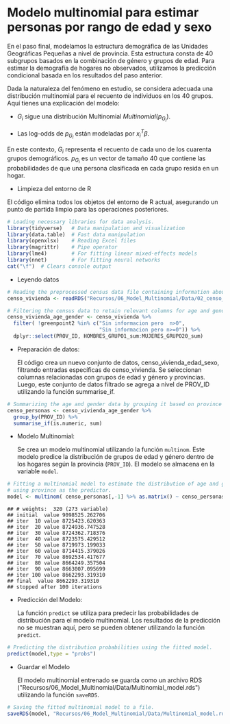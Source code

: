 


# Modelo multinomial para estimar personas por rango de edad y sexo

En el paso final, modelamos la estructura demográfica de las Unidades Geográficas Pequeñas a nivel de provincia. Esta estructura consta de 40 subgrupos basados en la combinación de género y grupos de edad. Para estimar la demografía de hogares no observados, utilizamos la predicción condicional basada en los resultados del paso anterior.

Dada la naturaleza del fenómeno en estudio, se considera adecuada una distribución multinomial para el recuento de individuos en los 40 grupos. Aquí tienes una explicación del modelo:

- $G_i$ sigue una distribución Multinomial $Multinomial(p_{G_i})$.

- Las log-odds de $p_{G_i}$ están modeladas por $x_i^T\beta$.

En este contexto, $G_i$ representa el recuento de cada uno de los cuarenta grupos demográficos. $p_{G_i}$ es un vector de tamaño 40 que contiene las probabilidades de que una persona clasificada en cada grupo resida en un hogar.


- Limpieza del entorno de R

El código elimina todos los objetos del entorno de R actual, asegurando un punto de partida limpio para las operaciones posteriores.


```r
# Loading necessary libraries for data analysis.
library(tidyverse)   # Data manipulation and visualization
library(data.table)  # Fast data manipulation
library(openxlsx)    # Reading Excel files
library(magrittr)    # Pipe operator
library(lme4)        # For fitting linear mixed-effects models
library(nnet)        # For fitting neural networks
cat("\f")  # Clears console output
```



-   Leyendo datos


```r
# Reading the preprocessed census data file containing information about households.
censo_vivienda <- readRDS("Recursos/06_Model_Multinomial/Data/02_censo_vivienda_personas.rds") 

# Filtering the census data to retain relevant columns for age and gender analysis.
censo_vivienda_age_gender <- censo_vivienda %>% 
  filter( !greenpoint2 %in% c("Sin informacion pero  n>0", 
                              "Sin informacion pero n>=0")) %>% 
  dplyr::select(PROV_ID, HOMBRES_GRUPO1_sum:MUJERES_GRUPO20_sum)
```

-   Preparación de datos:

    El código crea un nuevo conjunto de datos, censo_vivienda_edad_sexo, filtrando entradas específicas de censo_vivienda. Se seleccionan columnas relacionadas con grupos de edad y género y provincias. Luego, este conjunto de datos filtrado se agrega a nivel de PROV_ID utilizando la función summarise_if.
    


```r
# Summarizing the age and gender data by grouping it based on province (PROV_ID).
censo_personas <- censo_vivienda_age_gender %>% 
  group_by(PROV_ID) %>% 
  summarise_if(is.numeric, sum)
```

-   Modelo Multinomial:

    Se crea un modelo multinomial utilizando la función `multinom`. Este modelo predice la distribución de grupos de edad y género dentro de los hogares según la provincia (`PROV_ID`). El modelo se almacena en la variable `model`.


```r
# Fitting a multinomial model to estimate the distribution of age and gender within households,
# using province as the predictor.
model <- multinom( censo_personas[,-1] %>% as.matrix() ~ censo_personas$PROV_ID)
```

```
## # weights:  320 (273 variable)
## initial  value 9098525.262706 
## iter  10 value 8725423.620363
## iter  20 value 8724936.747528
## iter  30 value 8724362.718376
## iter  40 value 8723575.429512
## iter  50 value 8719973.199033
## iter  60 value 8714415.379026
## iter  70 value 8692534.417677
## iter  80 value 8664249.357504
## iter  90 value 8663007.095699
## iter 100 value 8662293.319310
## final  value 8662293.319310 
## stopped after 100 iterations
```

- Predicción del Modelo:

    La función `predict` se utiliza para predecir las probabilidades de distribución para el modelo multinomial. Los resultados de la predicción no se muestran aquí, pero se pueden obtener utilizando la función `predict`.
    


```r
# Predicting the distribution probabilities using the fitted model.
predict(model,type = "probs")
```
- Guardar el Modelo

    El modelo multinomial entrenado se guarda como un archivo RDS ("Recursos/06_Model_Multinomial/Data/Multinomial_model.rds") utilizando la función `saveRDS`.


```r
# Saving the fitted multinomial model to a file.
saveRDS(model, "Recursos/06_Model_Multinomial/Data/Multinomial_model.rds")
```

